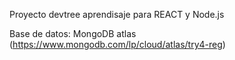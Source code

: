 Proyecto devtree aprendisaje para REACT y Node.js

Base de datos: MongoDB atlas (https://www.mongodb.com/lp/cloud/atlas/try4-reg)
